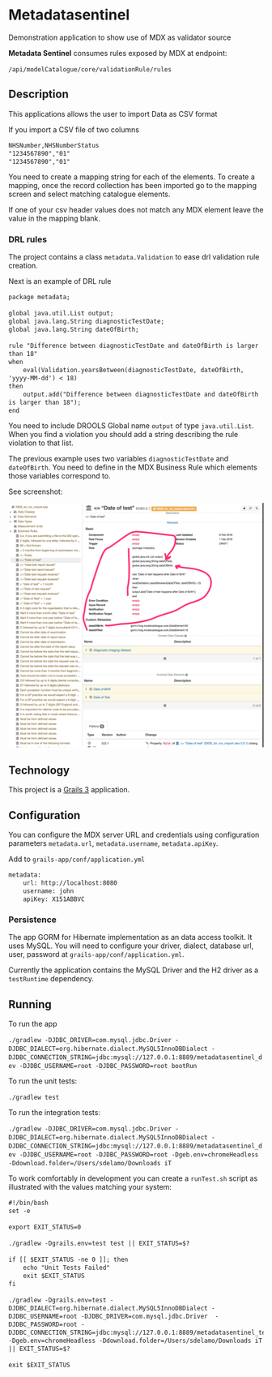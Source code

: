 # Metadatasentinel

Demonstration application to show use of MDX as validator source

**Metadata Sentinel** consumes rules exposed by MDX at endpoint: 

`/api/modelCatalogue/core/validationRule/rules`

## Description

This applications allows the user to import Data as CSV format 

If you import a CSV file of two columns

```
NHSNumber,NHSNumberStatus
"1234567890","01"
"1234567890","01" 
```

You need to create a mapping string for each of the elements. To create a mapping, once the record collection has been imported go
to the mapping screen and select matching catalogue elements. 

If one of your csv header values does not match any MDX element leave the value in the mapping blank.

### DRL rules

The project contains a class `metadata.Validation` to ease drl validation rule creation.

Next is an example of DRL rule 

```
package metadata;

global java.util.List output;
global java.lang.String diagnosticTestDate;
global java.lang.String dateOfBirth;

rule "Difference between diagnosticTestDate and dateOfBirth is larger than 18"
when
    eval(Validation.yearsBetween(diagnosticTestDate, dateOfBirth, 'yyyy-MM-dd') < 18)
then
    output.add("Difference between diagnosticTestDate and dateOfBirth is larger than 18");
end 
```

You need to include  DROOLS Global name `output` of type `java.util.List`. When you find a violation you should add a string describing the rule violation to that list.

The previous example uses two variables `diagnosticTestDate` and `dateOfBirth`. You need to define in 
the MDX Business Rule which elements those variables correspond to. 

See screenshot: 

![MDX Business Rules Extensions Values](screenshot.png)
  

## Technology
 
This project is a [Grails 3](http://grails.org) application.

## Configuration 

You can configure the MDX server URL and credentials using configuration parameters `metadata.url`, `metadata.username`, `metadata.apiKey`. 

Add to `grails-app/conf/application.yml`

```
metadata:
    url: http://localhost:8080
    username: john
    apiKey: X151ABBVC
```

### Persistence
The app GORM for Hibernate implementation as an data access toolkit. It uses MySQL. You will 
need to configure your driver, dialect, database url, user, password at `grails-app/conf/application.yml`.

Currently the application contains the MySQL Driver and the H2 driver as a `testRuntime` dependency. 


## Running

To run the app

`./gradlew -DJDBC_DRIVER=com.mysql.jdbc.Driver -DJDBC_DIALECT=org.hibernate.dialect.MySQL5InnoDBDialect -DJDBC_CONNECTION_STRING=jdbc:mysql://127.0.0.1:8889/metadatasentinel_dev -DJDBC_USERNAME=root -DJDBC_PASSWORD=root bootRun`

To run the unit tests:

`./gradlew test`

To run the integration tests:

`./gradlew -DJDBC_DRIVER=com.mysql.jdbc.Driver -DJDBC_DIALECT=org.hibernate.dialect.MySQL5InnoDBDialect -DJDBC_CONNECTION_STRING=jdbc:mysql://127.0.0.1:8889/metadatasentinel_dev -DJDBC_USERNAME=root -DJDBC_PASSWORD=root -Dgeb.env=chromeHeadless -Ddownload.folder=/Users/sdelamo/Downloads iT`

To work comfortably in development you can create a `runTest.sh` script as illustrated with the values matching your system:  

````
#!/bin/bash
set -e

export EXIT_STATUS=0

./gradlew -Dgrails.env=test test || EXIT_STATUS=$?

if [[ $EXIT_STATUS -ne 0 ]]; then
    echo "Unit Tests Failed" 
    exit $EXIT_STATUS
fi

./gradlew -Dgrails.env=test -DJDBC_DIALECT=org.hibernate.dialect.MySQL5InnoDBDialect -DJDBC_USERNAME=root -DJDBC_DRIVER=com.mysql.jdbc.Driver  -DJDBC_PASSWORD=root -DJDBC_CONNECTION_STRING=jdbc:mysql://127.0.0.1:8889/metadatasentinel_test -Dgeb.env=chromeHeadless -Ddownload.folder=/Users/sdelamo/Downloads iT || EXIT_STATUS=$?

exit $EXIT_STATUS
````